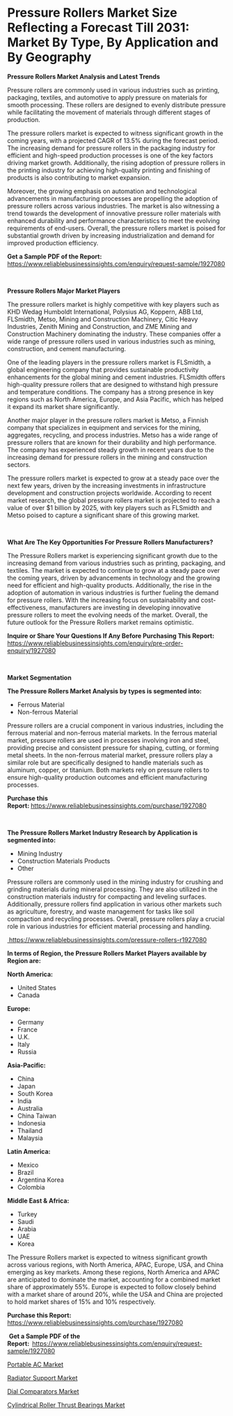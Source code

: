 <p><h1>Pressure Rollers Market Size Reflecting a Forecast Till 2031: Market By Type, By Application and By Geography</h1></p><p><strong>Pressure Rollers Market Analysis and Latest Trends</strong></p>
<p><p>Pressure rollers are commonly used in various industries such as printing, packaging, textiles, and automotive to apply pressure on materials for smooth processing. These rollers are designed to evenly distribute pressure while facilitating the movement of materials through different stages of production.</p><p>The pressure rollers market is expected to witness significant growth in the coming years, with a projected CAGR of 13.5% during the forecast period. The increasing demand for pressure rollers in the packaging industry for efficient and high-speed production processes is one of the key factors driving market growth. Additionally, the rising adoption of pressure rollers in the printing industry for achieving high-quality printing and finishing of products is also contributing to market expansion.</p><p>Moreover, the growing emphasis on automation and technological advancements in manufacturing processes are propelling the adoption of pressure rollers across various industries. The market is also witnessing a trend towards the development of innovative pressure roller materials with enhanced durability and performance characteristics to meet the evolving requirements of end-users. Overall, the pressure rollers market is poised for substantial growth driven by increasing industrialization and demand for improved production efficiency.</p></p>
<p><strong>Get a Sample PDF of the Report:&nbsp;</strong> <a href="https://www.reliablebusinessinsights.com/enquiry/request-sample/1927080">https://www.reliablebusinessinsights.com/enquiry/request-sample/1927080</a></p>
<p>&nbsp;</p>
<p><strong>Pressure Rollers Major Market Players</strong></p>
<p><p>The pressure rollers market is highly competitive with key players such as KHD Wedag Humboldt International, Polysius AG, Koppern, ABB Ltd, FLSmidth, Metso, Mining and Construction Machinery, Citic Heavy Industries, Zenith Mining and Construction, and ZME Mining and Construction Machinery dominating the industry. These companies offer a wide range of pressure rollers used in various industries such as mining, construction, and cement manufacturing.</p><p>One of the leading players in the pressure rollers market is FLSmidth, a global engineering company that provides sustainable productivity enhancements for the global mining and cement industries. FLSmidth offers high-quality pressure rollers that are designed to withstand high pressure and temperature conditions. The company has a strong presence in key regions such as North America, Europe, and Asia Pacific, which has helped it expand its market share significantly.</p><p>Another major player in the pressure rollers market is Metso, a Finnish company that specializes in equipment and services for the mining, aggregates, recycling, and process industries. Metso has a wide range of pressure rollers that are known for their durability and high performance. The company has experienced steady growth in recent years due to the increasing demand for pressure rollers in the mining and construction sectors.</p><p>The pressure rollers market is expected to grow at a steady pace over the next few years, driven by the increasing investments in infrastructure development and construction projects worldwide. According to recent market research, the global pressure rollers market is projected to reach a value of over $1 billion by 2025, with key players such as FLSmidth and Metso poised to capture a significant share of this growing market.</p></p>
<p>&nbsp;</p>
<p><strong>What Are The Key Opportunities For Pressure Rollers Manufacturers?</strong></p>
<p><p>The Pressure Rollers market is experiencing significant growth due to the increasing demand from various industries such as printing, packaging, and textiles. The market is expected to continue to grow at a steady pace over the coming years, driven by advancements in technology and the growing need for efficient and high-quality products. Additionally, the rise in the adoption of automation in various industries is further fueling the demand for pressure rollers. With the increasing focus on sustainability and cost-effectiveness, manufacturers are investing in developing innovative pressure rollers to meet the evolving needs of the market. Overall, the future outlook for the Pressure Rollers market remains optimistic.</p></p>
<p><strong>Inquire or Share Your Questions If Any Before Purchasing This Report:</strong> <a href="https://www.reliablebusinessinsights.com/enquiry/pre-order-enquiry/1927080">https://www.reliablebusinessinsights.com/enquiry/pre-order-enquiry/1927080</a></p>
<p>&nbsp;</p>
<p><strong>Market Segmentation</strong></p>
<p><strong>The Pressure Rollers Market Analysis by types is segmented into:</strong></p>
<p><ul><li>Ferrous Material</li><li>Non-ferrous Material</li></ul></p>
<p><p>Pressure rollers are a crucial component in various industries, including the ferrous material and non-ferrous material markets. In the ferrous material market, pressure rollers are used in processes involving iron and steel, providing precise and consistent pressure for shaping, cutting, or forming metal sheets. In the non-ferrous material market, pressure rollers play a similar role but are specifically designed to handle materials such as aluminum, copper, or titanium. Both markets rely on pressure rollers to ensure high-quality production outcomes and efficient manufacturing processes.</p></p>
<p><strong>Purchase this Report:&nbsp;</strong><a href="https://www.reliablebusinessinsights.com/purchase/1927080">https://www.reliablebusinessinsights.com/purchase/1927080</a></p>
<p>&nbsp;</p>
<p><strong>The Pressure Rollers Market Industry Research by Application is segmented into:</strong></p>
<p><ul><li>Mining Industry</li><li>Construction Materials Products</li><li>Other</li></ul></p>
<p><p>Pressure rollers are commonly used in the mining industry for crushing and grinding materials during mineral processing. They are also utilized in the construction materials industry for compacting and leveling surfaces. Additionally, pressure rollers find application in various other markets such as agriculture, forestry, and waste management for tasks like soil compaction and recycling processes. Overall, pressure rollers play a crucial role in various industries for efficient material processing and handling.</p></p>
<p><a href="https://www.reliablebusinessinsights.com/pressure-rollers-r1927080">&nbsp;https://www.reliablebusinessinsights.com/pressure-rollers-r1927080</a></p>
<p><strong>In terms of Region, the Pressure Rollers Market Players available by Region are:</strong></p>
<p>
    <p> <strong> North America: </strong>
        <ul>
            <li>United States</li>
            <li>Canada</li>
        </ul>
        </p> 
    <p> <strong> Europe: </strong>
        <ul>
            <li>Germany</li>
            <li>France</li>
            <li>U.K.</li>
            <li>Italy</li>
            <li>Russia</li>
        </ul>
        </p> 
    <p> <strong> Asia-Pacific: </strong>
        <ul>
            <li>China</li>
            <li>Japan</li>
            <li>South Korea</li>
            <li>India</li>
            <li>Australia</li>
            <li>China Taiwan</li>
            <li>Indonesia</li>
            <li>Thailand</li>
            <li>Malaysia</li>
        </ul>
        </p> 
    <p> <strong> Latin America: </strong>
        <ul>
            <li>Mexico</li>
            <li>Brazil</li>
            <li>Argentina Korea</li>
            <li>Colombia</li>
        </ul>
        </p> 
    <p> <strong> Middle East & Africa: </strong>
        <ul>
            <li>Turkey</li>
            <li>Saudi</li>
            <li>Arabia</li>
            <li>UAE</li>
            <li>Korea</li>
        </ul>
    </p>
    </p>
<p><p>The Pressure Rollers market is expected to witness significant growth across various regions, with North America, APAC, Europe, USA, and China emerging as key markets. Among these regions, North America and APAC are anticipated to dominate the market, accounting for a combined market share of approximately 55%. Europe is expected to follow closely behind with a market share of around 20%, while the USA and China are projected to hold market shares of 15% and 10% respectively.</p></p>
<p><strong>Purchase this Report: </strong><a href="https://www.reliablebusinessinsights.com/purchase/1927080">https://www.reliablebusinessinsights.com/purchase/1927080</a></p>
<p>&nbsp;<strong>Get a Sample PDF of the Report:&nbsp;&nbsp;</strong><a href="https://www.reliablebusinessinsights.com/enquiry/request-sample/1927080">https://www.reliablebusinessinsights.com/enquiry/request-sample/1927080</a></p>
<p><strong></strong></p>
<p><p><a href="https://github.com/bmorecock/Market-Research-Report-List-4/blob/main/portable-ac-market.md">Portable AC Market</a></p><p><a href="https://github.com/msLonKoss78/Market-Research-Report-List-1/blob/main/radiator-support-market.md">Radiator Support Market</a></p><p><a href="https://github.com/lairestrong/Market-Research-Report-List-1/blob/main/dial-comparators-market.md">Dial Comparators Market</a></p><p><a href="https://github.com/drzsklfn31/Market-Research-Report-List-1/blob/main/cylindrical-roller-thrust-bearings-market.md">Cylindrical Roller Thrust Bearings Market</a></p></p>